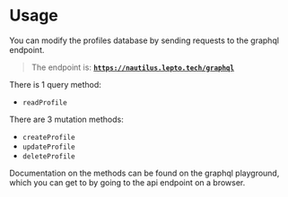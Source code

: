 # Usage
You can modify the profiles database by sending requests to the graphql endpoint.

> The endpoint is: [**`https://nautilus.lepto.tech/graphql`**](https://nautilus.lepto.tech/graphql)

There is 1 query method:
- `readProfile`

There are 3 mutation methods:
- `createProfile`
- `updateProfile`
- `deleteProfile`

Documentation on the methods can be found on the graphql playground, which you can get to by going to the api endpoint on a browser.
